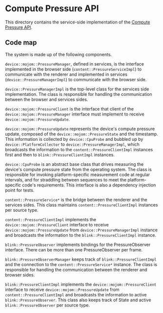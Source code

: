 # Compute Pressure API

This directory contains the service-side implementation of the
[Compute Pressure API](https://github.com/w3c/compute-pressure/).

## Code map

The system is made up of the following components.

`device::mojom::PressureManager`, defined in services, is the interface
implemented in the browser side (`content::PressureServiceImpl`) to communicate
with the renderer and implemented in services (`device::PressureManagerImpl`)
to communicate with the browser side.

`device::PressureManagerImpl` is the top-level class for the services side
implementation. The class is responsible for handling the communication
between the browser and services sides.

`device::mojom::PressureClient` is the interface that client of the
`device::mojom::PressureManager` interface must implement to receive
`device::mojom::PressureUpdate`.

`device::mojom::PressureUpdate` represents the device's compute pressure update,
composed of the `device::mojom::PressureState` and the timestamp.
This information is collected by `device::CpuProbe` and bubbled up by
`device::PlatformCollector` to `device::PressureManagerImpl`, which broadcasts
the information to the `content::PressureClientImpl` instances first and then
to `blink::PressureClientImpl` instances.

`device::CpuProbe` is an abstract base class that drives measuring the
device's compute pressure state from the operating system. The class
is responsible for invoking platform-specific measurement code at
regular intervals, and for straddling between sequences to meet
the platform-specific code's requirements. This interface is also
a dependency injection point for tests.

`content::PressureService*` is the bridge between the renderer and the
services sides. This class maintains `content::PressureClientImpl` instances
per source type.

`content::PressureClientImpl` implements the `device::mojom::PressureClient`
interface to receive `device::mojom::PressureUpdate` from
`device::PressureManagerImpl` instance and broadcasts the information to the
`blink::PressureClientImpl` instance.

`blink::PressureObserver` implements bindings for the PressureObserver
interface. There can be more than one PressureObserver per frame.

`blink::PressureObserverManager` keeps track of `blink::PressureClientImpl` and
the connection to the `content::PressureService*` instance. The class is
responsible for handling the communication between the renderer and browser
sides.

`blink::PressureClientImpl` implements the `device::mojom::PressureClient`
interface to receive `device::mojom::PressureUpdate` from
`content::PressureClientImpl` and broadcasts the information to active
`blink::PressureObserver`. This class also keeps track of State and active
`blink::PressureObserver` per source type.
